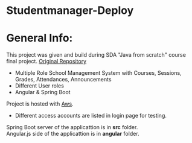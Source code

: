 # Studentmanager-Deploy

# General Info:
This project was given and build during SDA "Java from scratch" course final project. [Original Repository](https://github.com/h2ving/studentmanager)
- Multiple Role School Management System with Courses, Sessions, Grades, Attendances, Announcements
- Different User roles
- Angular & Spring Boot

Project is hosted with [Aws](http://sda-studentmanagement.s3-website.eu-north-1.amazonaws.com/).<br />
- Different access accounts are listed in login page for testing.<br />

Spring Boot server of the applicattion is in **src** folder.<br />
Angular.js side of the applicattion is in **angular** folder.<br />
